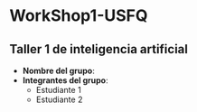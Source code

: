 # WorkShop1-USFQ
## Taller 1 de inteligencia artificial

- **Nombre del grupo**:
- **Integrantes del grupo**:
  * Estudiante 1
  * Estudiante 2
